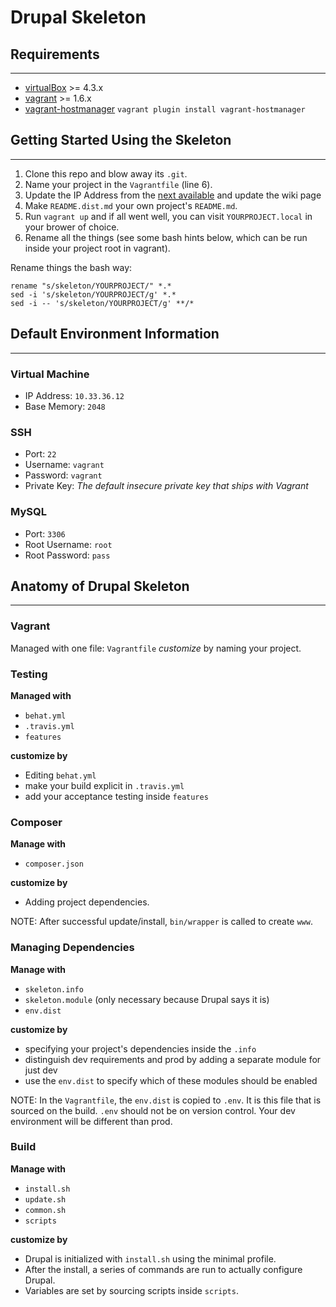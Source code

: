 # Drupal Skeleton

## Requirements

------------
* [virtualBox](https://www.virtualbox.org/wiki/Downloads) >= 4.3.x
* [vagrant](http://downloads.vagrantup.com/) >= 1.6.x
* [vagrant-hostmanager](https://github.com/smdahlen/vagrant-hostmanager) `vagrant plugin install vagrant-hostmanager`

## Getting Started Using the Skeleton

------------------

1. Clone this repo and blow away its `.git`.
2. Name your project in the `Vagrantfile` (line 6).
3. Update the IP Address from the [next available](https://github.com/palantirnet/palantir-maker-box/wiki/Vagrant-IP-Address) and update the wiki page
4. Make `README.dist.md` your own project's `README.md`.
5. Run `vagrant up` and if all went well, you can visit `YOURPROJECT.local` in your brower of choice.
6. Rename all the things (see some bash hints below, which can be run inside your project root in vagrant).

Rename things the bash way:

````````````
rename "s/skeleton/YOURPROJECT/" *.*
sed -i 's/skeleton/YOURPROJECT/g' *.*
sed -i -- 's/skeleton/YOURPROJECT/g' **/*

````````````````

## Default Environment Information

------------------

### Virtual Machine

* IP Address: ``10.33.36.12``
* Base Memory: ``2048``

### SSH

* Port: ``22``
* Username: ``vagrant``
* Password: ``vagrant``
* Private Key: *The default insecure private key that ships with Vagrant*

### MySQL

* Port: ``3306``
* Root Username: ``root``
* Root Password: ``pass``

## Anatomy of Drupal Skeleton

------------------

### Vagrant

Managed with one file: ``Vagrantfile``
*customize* by naming your project.

### Testing

**Managed with**
* ``behat.yml``
* ``.travis.yml``
* ``features``

**customize by**
* Editing ``behat.yml``
* make your build explicit in ``.travis.yml``
* add your acceptance testing inside ``features``

### Composer

**Manage with**
* ``composer.json``

**customize by**
* Adding project dependencies.

NOTE:
After successful update/install, `bin/wrapper` is called to create `www`.

### Managing Dependencies

**Manage with**
* ``skeleton.info``
* ``skeleton.module`` (only necessary because Drupal says it is)
* ``env.dist``

**customize by**
* specifying your project's dependencies inside the ``.info``
* distinguish dev requirements and prod by adding a separate module for just dev
* use the `env.dist` to specify which of these modules should be enabled

NOTE:
In the `Vagrantfile`, the `env.dist` is copied to `.env`. It is this file that is sourced on the build.
`.env` should not be on version control. Your dev environment will be different than prod.

### Build

**Manage with**
* ``install.sh``
* ``update.sh``
* ``common.sh``
* ``scripts``

**customize by**
* Drupal is initialized with `install.sh` using the minimal profile.
* After the install, a series of commands are run to actually configure Drupal.
* Variables are set by sourcing scripts inside `scripts`.

